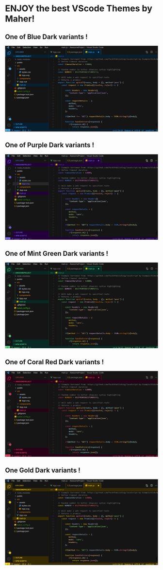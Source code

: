 # ENJOY the best VScode Themes by Maher!

## One of Blue Dark variants !
<div>
<img src="https://github.com/maher-cshub/maherglow-vscode-themes/blob/main/images/blue.jpg?raw=true" />
</div>


## One of Purple Dark variants !
<div>
<img src="https://github.com/maher-cshub/maherglow-vscode-themes/blob/main/images/purple.jpg?raw=true" />
</div>


## One of Mint Green Dark variants !
<div>
<img src="https://github.com/maher-cshub/maherglow-vscode-themes/blob/main/images/mint.jpg?raw=true" />
</div>


## One of Coral Red Dark variants !
<div>
<img src="https://github.com/maher-cshub/maherglow-vscode-themes/blob/main/images/red.jpg?raw=true" />
</div>


## One Gold Dark variants !
<div>
<img src="https://github.com/maher-cshub/maherglow-vscode-themes/blob/main/images/gold.jpg?raw=true" />
</div>
